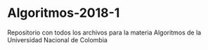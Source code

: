 # Algoritmos-2018-1
Repositorio con todos los archivos para la materia Algoritmos de la Universidad Nacional de Colombia
